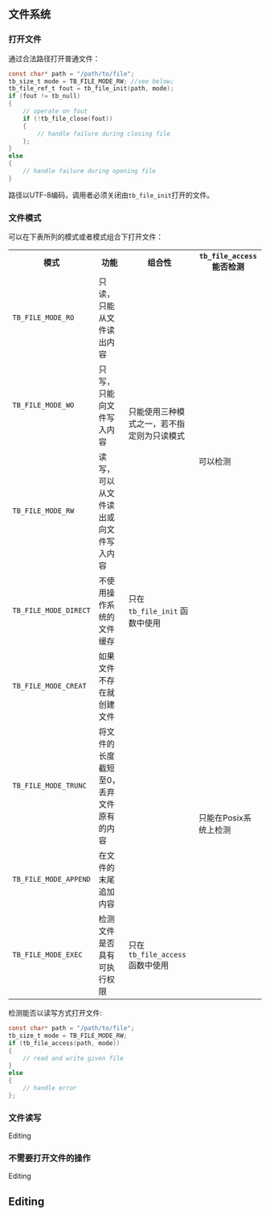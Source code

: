 ## 文件系统

### 打开文件

通过合法路径打开普通文件：

```c
const char* path = "/path/to/file";
tb_size_t mode = TB_FILE_MODE_RW; //see below;
tb_file_ref_t fout = tb_file_init(path, mode);
if (fout != tb_null)
{
    // operate on fout
    if (!tb_file_close(fout))
    {
        // handle failure during closing file
    };
}
else
{
    // handle failure during opening file
}
```
路径以UTF-8编码，调用者必须关闭由`tb_file_init`打开的文件。

### 文件模式

可以在下表所列的模式或者模式组合下打开文件：

<table>
    <tr>
        <th> 模式 </th>
        <th> 功能 </th>
        <th> 组合性 </th>
        <th> <code>tb_file_access</code> 能否检测 </th>
    </tr>
    <tr>
        <td> <code>TB_FILE_MODE_RO</code> </td>
        <td> 只读，只能从文件读出内容 </td>
        <td rowspan=3> 只能使用三种模式之一，若不指定则为只读模式 </td>
        <td rowspan=4> 可以检测 </td>
    </tr>
    <tr>
        <td> <code>TB_FILE_MODE_WO</code> </td>
        <td> 只写，只能向文件写入内容 </td>
    </tr>
    <tr>
        <td> <code>TB_FILE_MODE_RW</code> </td>
        <td> 读写，可以从文件读出或向文件写入内容 </td>
    </tr>
    <tr>
        <td> <code>TB_FILE_MODE_DIRECT</code> </td>
        <td> 不使用操作系统的文件缓存 </td>
        <td> 只在 <code>tb_file_init</code> 函数中使用 </td>
    </tr>
    <tr>
        <td> <code>TB_FILE_MODE_CREAT</code> </td>
        <td> 如果文件不存在就创建文件 </td>
        <td>  </td>
        <td rowspan = 4> 只能在Posix系统上检测 </td>
    </tr>
    <tr>
        <td> <code>TB_FILE_MODE_TRUNC</code> </td>
        <td> 将文件的长度截短至0，丢弃文件原有的内容 </td>
        <td>  </td>
    </tr>
    <tr>
        <td> <code>TB_FILE_MODE_APPEND</code> </td>
        <td> 在文件的末尾追加内容 </td>
        <td>  </td>
    </tr>
    <tr>
        <td> <code>TB_FILE_MODE_EXEC</code> </td>
        <td> 检测文件是否具有可执行权限 </td>
        <td> 只在 <code>tb_file_access</code> 函数中使用 </td>
    </tr>
</table>

检测能否以读写方式打开文件:
```c
const char* path = "/path/to/file";
tb_size_t mode = TB_FILE_MODE_RW;
if (tb_file_access(path, mode))
{
    // read and write given file
}
else
{
    // handle error
};
```

### 文件读写

Editing

### 不需要打开文件的操作

Editing

## Editing
